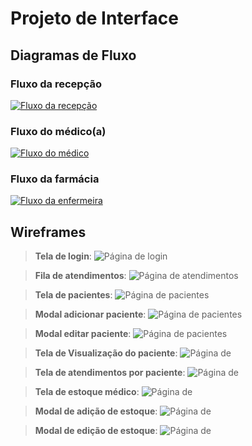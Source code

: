 
# Projeto de Interface

## Diagramas de Fluxo
### Fluxo da recepção
[![Fluxo da recepção](https://mermaid.ink/img/pako:eNqVksFOwzAMhl_FCpdN6i6My4oE2tqBOIAQ48S6g5e4LNAmVZIJ0LZ3AXHgxFP0xUjXbRSQQOQUO_9n_468YFwLYiFLM_3AZ2gcXMeJAn9Gzket1pkq37nU7TZ0OkfQH18Rp6J8K181CA2XyCUpR5Oa6a9Fg8U2DXflC3AUaJ1BoY9XtWxQyZYjmS8hGveF9PUVGiifIZUZgiAgW5DBSVN-4VsuIR5Hm3IGiq_N43XzqA6idTD8dCLISuvkvHKNjpSQuc_vLA0_LZ34GZ1sNgCBa2eTuqgSrdaJzNvtJlrbOx2fowcMKPw-yw-2pnmG1saUglTVP1RUFu6lvTTwQ-p7Cve63e7m3nmQws3Cg-Lx8BtcGM3J2i0-nf6C7__EBXFpcdf8n3Qq8w3ZS3t_kQ22XrHA_8lm-GZhGATDra8v-X4QBXFwuhvZP7KA5WRylMJv8qISJ8zNKKeEhf4q0NwnLFErr8O506MnxVnozJwCNi-E34ZY4q3BnIUpZtZnC1Q3Wm_j1Qc9jQtO?type=png)](https://mermaid.live/edit#pako:eNqVksFOwzAMhl_FCpdN6i6My4oE2tqBOIAQ48S6g5e4LNAmVZIJ0LZ3AXHgxFP0xUjXbRSQQOQUO_9n_468YFwLYiFLM_3AZ2gcXMeJAn9Gzket1pkq37nU7TZ0OkfQH18Rp6J8K181CA2XyCUpR5Oa6a9Fg8U2DXflC3AUaJ1BoY9XtWxQyZYjmS8hGveF9PUVGiifIZUZgiAgW5DBSVN-4VsuIR5Hm3IGiq_N43XzqA6idTD8dCLISuvkvHKNjpSQuc_vLA0_LZ34GZ1sNgCBa2eTuqgSrdaJzNvtJlrbOx2fowcMKPw-yw-2pnmG1saUglTVP1RUFu6lvTTwQ-p7Cve63e7m3nmQws3Cg-Lx8BtcGM3J2i0-nf6C7__EBXFpcdf8n3Qq8w3ZS3t_kQ22XrHA_8lm-GZhGATDra8v-X4QBXFwuhvZP7KA5WRylMJv8qISJ8zNKKeEhf4q0NwnLFErr8O506MnxVnozJwCNi-E34ZY4q3BnIUpZtZnC1Q3Wm_j1Qc9jQtO)

### Fluxo do médico(a)
[![Fluxo do médico](https://mermaid.ink/img/pako:eNqVk8Fy0zAQhl9lR70kM8qFcImZgXFqp82hDNNwwu5BldaNppZkLGVaJs7TcGA4cOQJ8mKsY7ukFAr4tNLu9--vlbxl0ilkEStKdyfXog7wPskt0LcKtBqNlnb_TWo3HsNk8hriLA5olTZog4OL_VelpYOl1VIL5a46Mj6Uzrfx_sv-s4NL_LjBWisBFZYO3gmpicZdVzxvi5uVK0mCOkJ6Lwz6Bk6zYa9TUdinrg7qqVWj0UKb8fhYJjU66Jo6SiSwgWR7geRQdHbRQOqDIzdv-uZJ11ybBtLsMfz7Nh3wlgw1sMiWtnC1IdOFKINoLWKn_w8eaY4-0MyGITZwlv0h9ZzaJd5oH2pxoIaLaeA8-5mgA5XCtGP8jh4Q4i56qtrpUrH3CRag21t1UOiyjE6KWcFJzt1idDKdTvt4cqdVWEcvq_tXv8BV7SR6P-DX18_gL57iCqX24qH5f9KFNj05K2Z_I4_Y7s1zmkl_-GNhmPNk8PVoP-anPOULfsbPH45NBYwzg_Q6tKLfa9sCOQtrNJiziEIl6tuc5XZHdWIT3OqTlSwK9QY521RKBEy0uKmFYRG9Lk-7lbAfnBvWux_EbUIM?type=png)](https://mermaid.live/edit#pako:eNqVk8Fy0zAQhl9lR70kM8qFcImZgXFqp82hDNNwwu5BldaNppZkLGVaJs7TcGA4cOQJ8mKsY7ukFAr4tNLu9--vlbxl0ilkEStKdyfXog7wPskt0LcKtBqNlnb_TWo3HsNk8hriLA5olTZog4OL_VelpYOl1VIL5a46Mj6Uzrfx_sv-s4NL_LjBWisBFZYO3gmpicZdVzxvi5uVK0mCOkJ6Lwz6Bk6zYa9TUdinrg7qqVWj0UKb8fhYJjU66Jo6SiSwgWR7geRQdHbRQOqDIzdv-uZJ11ybBtLsMfz7Nh3wlgw1sMiWtnC1IdOFKINoLWKn_w8eaY4-0MyGITZwlv0h9ZzaJd5oH2pxoIaLaeA8-5mgA5XCtGP8jh4Q4i56qtrpUrH3CRag21t1UOiyjE6KWcFJzt1idDKdTvt4cqdVWEcvq_tXv8BV7SR6P-DX18_gL57iCqX24qH5f9KFNj05K2Z_I4_Y7s1zmkl_-GNhmPNk8PVoP-anPOULfsbPH45NBYwzg_Q6tKLfa9sCOQtrNJiziEIl6tuc5XZHdWIT3OqTlSwK9QY521RKBEy0uKmFYRG9Lk-7lbAfnBvWux_EbUIM)


### Fluxo da farmácia
[![Fluxo da enfermeira](https://mermaid.ink/img/pako:eNqVkrFu2zAQhl-FYBYboJc4i1WghS3ZSYdmiIoOlTzQ4tE-RCRdkkLa2n6YokOmPIVeLJQlpWoLtAin493_3X9H8EALI4BGVJbmodhx68nHJNcknNSH22j0XtdPBZrxmEwmb8k8-wQWJRa8fqx_GiIMWTpvvlRABJAPIEJFgfbGrdsu8zO2ONxCAc7VPywacgd8w50PGfvu1MoWjeyYojqSOBvU--7roew2OB9JkvXOaRUGwuDay-Kz6fJwB1t03nJLtCFpCEHxzjBpJe1l-ct9lc19xUv83i0YG12UVf0k-PpMXI9GK1Tj8RBs57nJYmMtbjEMba1xzYN0A5h179ZiRcmdS0AS1GFwQySWZXQhZ5I14nuILqbTaRdPHlD4XXS1__rmD3hvTfOmPb7Z_AO__BsXUKDjL-avpCWqjpzJ2f_IAdt-K3bdrT5sSxZs2U_1W37OYpawFbt5WTmUKaMKrOIowu89NPKc-h0oyGkUQsHtfU5zfQo6XnmTftMFjbytgNFqL7iHBPnWckUjyUsXsnuuPxvT30_PDlUKXg?type=png)](https://mermaid.live/edit#pako:eNqVkrFu2zAQhl-FYBYboJc4i1WghS3ZSYdmiIoOlTzQ4tE-RCRdkkLa2n6YokOmPIVeLJQlpWoLtAin493_3X9H8EALI4BGVJbmodhx68nHJNcknNSH22j0XtdPBZrxmEwmb8k8-wQWJRa8fqx_GiIMWTpvvlRABJAPIEJFgfbGrdsu8zO2ONxCAc7VPywacgd8w50PGfvu1MoWjeyYojqSOBvU--7roew2OB9JkvXOaRUGwuDay-Kz6fJwB1t03nJLtCFpCEHxzjBpJe1l-ct9lc19xUv83i0YG12UVf0k-PpMXI9GK1Tj8RBs57nJYmMtbjEMba1xzYN0A5h179ZiRcmdS0AS1GFwQySWZXQhZ5I14nuILqbTaRdPHlD4XXS1__rmD3hvTfOmPb7Z_AO__BsXUKDjL-avpCWqjpzJ2f_IAdt-K3bdrT5sSxZs2U_1W37OYpawFbt5WTmUKaMKrOIowu89NPKc-h0oyGkUQsHtfU5zfQo6XnmTftMFjbytgNFqL7iHBPnWckUjyUsXsnuuPxvT30_PDlUKXg)




## Wireframes

> **Tela de login**:
![Página de login](img/frames-VivaBem/LOGIN.png)

> **Fila de atendimentos**:
![Página de atendimentos](img/frames-VivaBem/Fila-de-Atendimentos.png)

> **Tela de pacientes**:
![Página de pacientes](img/frames-VivaBem/pacientes.png)

> **Modal adicionar paciente**:
![Página de pacientes](img/frames-VivaBem/Adic-pacientes.png)

> **Modal editar paciente**:
![Página de pacientes](img/frames-VivaBem/editar-pacientes.png)

> **Tela de Visualização do paciente**:
![Página de ](img/frames-VivaBem/visualizar_paceinte.png)

> **Tela de atendimentos por paciente**:
![Página de ](img/frames-VivaBem/atendimentos-por-paciente.png)

> **Tela de estoque médico**:
![Página de ](img/frames-VivaBem/estoque.png)

> **Modal de adição de estoque**:
![Página de ](img/frames-VivaBem/estoque-adicionar.png)

> **Modal de edição de estoque**:
![Página de ](img/frames-VivaBem/estoque-editar.png)
